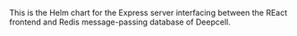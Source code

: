 This is the Helm chart for the Express server interfacing between the REact frontend and Redis message-passing database of Deepcell.
